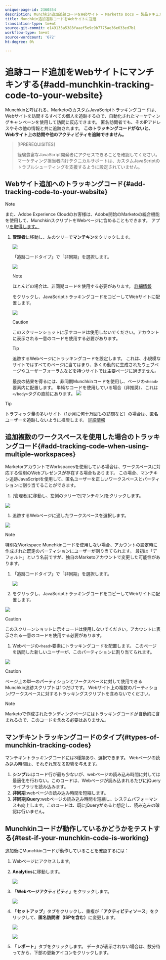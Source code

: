 ```yaml
---
unique-page-id: 2360354
description: Munchkin追加追跡コードをWebサイト — Marketto Docs — 製品ドキュメントに送信
title: Munchkin追加追跡コードをWebサイトに送信
translation-type: tm+mt
source-git-commit: e149133a5383faaef5e9c9b7775ae36e633ed7b1
workflow-type: tm+mt
source-wordcount: '672'
ht-degree: 0%

---
```



# 追跡コード追加をWebサイトにマンチキンする{#add-munchkin-tracking-code-to-your-website}

Munchkinと呼ばれる、MarketoのカスタムJavaScriptトラッキングコードは、Webサイトを訪問するすべての個人を追跡するので、自動化されたマーケティングキャンペーンを使用して訪問に反応できます。 匿名訪問者でも、そのIPアドレスやその他の情報と共に追跡されます。 **このトラッキングコードがないと、Webサイト上の訪問や他のアクティビティを追跡できません。**

>[!PREREQUISITES]
>
>経験豊富なJavaScript開発者にアクセスできることを確認してください。 マーケティング担当者向けテクニカルサポートは、カスタムJavaScriptのトラブルシューティングを支援するように設定されていません。

## Webサイト追加へのトラッキングコード{#add-tracking-code-to-your-website}

>[!NOTE]
>
>また、Adobe Experience Cloudのお客様は、Adobe開始のMarketoの統合機能を使用して、MunchkinスクリプトをWebページに含めることもできます。 アプリ[を取得します。](https://www.adobeexchange.com/experiencecloud.details.101054.html)

1. **管理者**&#x200B;に移動し、左のツリーで&#x200B;**マンチキン**&#x200B;をクリックします。

   ![](assets/image2015-8-25-16-3a21-3a14.png)

   「追跡コードタイプ」で「非同期」を選択します。

   ![](assets/image2015-8-25-16-3a24-3a33.png)

   >[!NOTE]
   >
   >ほとんどの場合は、非同期コードを使用する必要があります。 [詳細情報](#types-of-munchkin-tracking-codes)

   をクリックし、JavaScriptトラッキングコードをコピーしてWebサイトに配置します。

   ![](assets/image2015-8-25-16-3a26-3a12.png)

   >[!CAUTION]
   >
   >このスクリーンショットに示すコードは使用しないでください。アカウントに表示される一意のコードを使用する必要があります。

   >[!TIP]
   >
   >追跡するWebページにトラッキングコードを設定します。 これは、小規模なサイトではすべてのページに当てはまり、多くの動的に生成されたウェブページやユーザーフォーラムなどを持つサイトでは主要ページに過ぎません。

   最良の結果を得るには、非同期Munchkinコードを使用し、ページの`<head>`要素内に配置します。 単純なコードを使用している場合（非推奨）、これは`</body>`タグの直前にあります。
   ![](assets/image2015-8-25-16-3a5-3a20.png)

>[!TIP]
>
>トラフィック量の多いサイト（1か月に何十万回もの訪問など）の場合は、匿名ユーザーを追跡しないように推奨します。 [詳細情報](http://developers.marketo.com/documentation/websites/lead-tracking-munchkin-js/)

## 追加複数のワークスペースを使用した場合のトラッキングコード{#add-tracking-code-when-using-multiple-workspaces}

MarketorアカウントでWorkspacesを使用している場合は、ワークスペースに対応する個別のWebプレゼンスが存在する場合もあります。 この場合、マンチキン追跡JavaScriptを使用して、匿名ユーザーを正しいワークスペースとパーティションに割り当てることができます。

1. [管理者]に移動し、左側のツリーで[マンチキン]をクリックします。

![](assets/image2015-8-25-16-3a28-3a41.png)

1. 追跡するWebページに適したワークスペースを選択します。

![](assets/image2015-8-25-16-3a30-3a32.png)

>[!NOTE]
>
>特別なWorkspace Munchkinコードを使用しない場合、アカウントの設定時に作成された既定のパーティションにユーザーが割り当てられます。 最初は「デフォルト」という名前ですが、独自のMarketoアカウントで変更した可能性があります。

1. 「追跡コードタイプ」で「非同期」を選択します。

   ![](assets/image2015-8-25-16-3a32-3a42.png)

1. をクリックし、JavaScriptトラッキングコードをコピーしてWebサイトに配置します。

![](assets/image2015-8-25-16-3a34-3a7.png)

>[!CAUTION]
>
>このスクリーンショットに示すコードは使用しないでください。アカウントに表示される一意のコードを使用する必要があります。

1. Webページの`<head>`要素にトラッキングコードを配置します。 このページを訪問した新しいユーザーが、このパーティションに割り当てられます。

![](assets/image2015-8-25-16-3a5-3a20.png)

>[!CAUTION]
>
>ページ上の単一のパーティションとワークスペースに対して使用できるMunchkin追跡スクリプトは1つだけです。 Webサイト上の複数のパーティション/ワークスペースに対するトラッキングスクリプトを含めないでください。

>[!NOTE]
>
>Marketoで作成されたランディングページにはトラッキングコードが自動的に含まれるので、このコードを含める必要はありません。

## マンチキントラッキングコードのタイプ{#types-of-munchkin-tracking-codes}

マンチキントラッキングコードには3種類あり、選択できます。 Webページの読み込み時間は、それぞれ異なる影響を与えます。

1. **シンプル**:はコード行が最も少ないが、webページの読み込み時間に対しては最適化を行わない。このコードは、Webページが読み込まれるたびにjQueryライブラリを読み込みます。
1. **非同期**:webページの読み込み時間を短縮します。
1. **非同期jQuery**:webページの読み込み時間を短縮し、システムパフォーマンスも向上します。このコードは、既にjQueryがあると想定し、読み込みの確認は行いません。

## Munchkinコードが動作しているかどうかをテストする{#test-if-your-munchkin-code-is-working}

追加後にMunchkinコードが動作していることを確認するには：

1. Webページにアクセスします。
1. **Analytics**&#x200B;に移動します。

   ![](assets/mainnav-analytics-hand.png)

1. 「**Webページアクティビティ**」をクリックします。

   ![](assets/webanalytics.png)

1. 「**セットアップ**」タブをクリックし、重複が「**アクティビティソース**」をクリックして、**匿名訪問者（ISPを含む）**&#x200B;に変更します。

   ![](assets/analytics-activity-source.png)

   ![](assets/activitysource.png)

1. 「**レポート**」タブをクリックします。 データが表示されない場合は、数分待ってから、下部の更新アイコンをクリックします。

